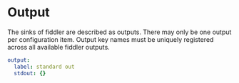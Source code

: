 # Output
The sinks of fiddler are described as outputs.  There may only be one output per configuration item.  Output key names must be uniquely registered across all available fiddler outputs.

```yml
output:
  label: standard out
  stdout: {}
```